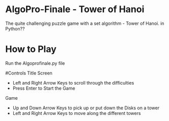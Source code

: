 # AlgoPro-Finale - Tower of Hanoi

The quite challenging puzzle game with a set algorithm - Tower of Hanoi. in Python??

# How to Play

Run the Algoprofinale.py file

#Controls
Title Screen
- Left and Right Arrow Keys to scroll through the difficulties
- Press Enter to Start the Game

Game
- Up and Down Arrow Keys to pick up or put down the Disks on a tower
- Left and Right Arrow Keys to move along the different towers
